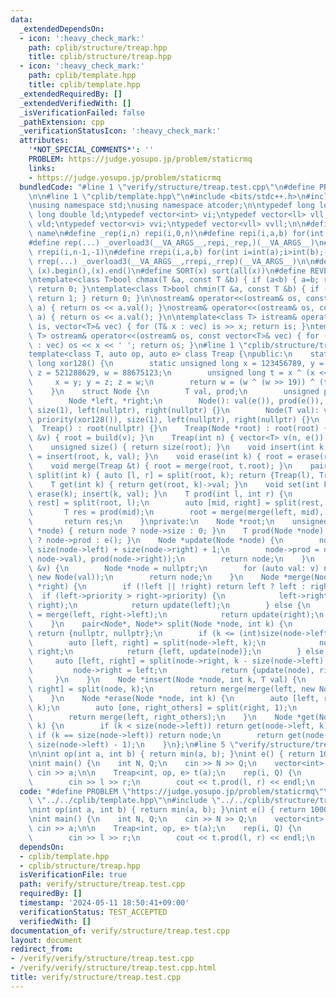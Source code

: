 ```yaml
---
data:
  _extendedDependsOn:
  - icon: ':heavy_check_mark:'
    path: cplib/structure/treap.hpp
    title: cplib/structure/treap.hpp
  - icon: ':heavy_check_mark:'
    path: cplib/template.hpp
    title: cplib/template.hpp
  _extendedRequiredBy: []
  _extendedVerifiedWith: []
  _isVerificationFailed: false
  _pathExtension: cpp
  _verificationStatusIcon: ':heavy_check_mark:'
  attributes:
    '*NOT_SPECIAL_COMMENTS*': ''
    PROBLEM: https://judge.yosupo.jp/problem/staticrmq
    links:
    - https://judge.yosupo.jp/problem/staticrmq
  bundledCode: "#line 1 \"verify/structure/treap.test.cpp\"\n#define PROBLEM \"https://judge.yosupo.jp/problem/staticrmq\"\
    \n\n#line 1 \"cplib/template.hpp\"\n#include <bits/stdc++.h>\n#include <atcoder/all>\n\
    \nusing namespace std;\nusing namespace atcoder;\n\ntypedef long long ll;\ntypedef\
    \ long double ld;\ntypedef vector<int> vi;\ntypedef vector<ll> vll;\ntypedef vector<ld>\
    \ vld;\ntypedef vector<vi> vvi;\ntypedef vector<vll> vvll;\n\n#define _overload3(_1,_2,_3,name,...)\
    \ name\n#define _rep(i,n) repi(i,0,n)\n#define repi(i,a,b) for(int i=int(a);i<int(b);++i)\n\
    #define rep(...) _overload3(__VA_ARGS__,repi,_rep,)(__VA_ARGS__)\n#define _rrep(i,n)\
    \ rrepi(i,n-1,-1)\n#define rrepi(i,a,b) for(int i=int(a);i>int(b);--i)\n#define\
    \ rrep(...) _overload3(__VA_ARGS__,rrepi,_rrep)(__VA_ARGS__)\n\n#define all(x)\
    \ (x).begin(),(x).end()\n#define SORT(x) sort(all(x))\n#define REVERSE(x) reverse(all(x))\n\
    \ntemplate<class T>bool chmax(T &a, const T &b) { if (a<b) { a=b; return 1; }\
    \ return 0; }\ntemplate<class T>bool chmin(T &a, const T &b) { if (b<a) { a=b;\
    \ return 1; } return 0; }\n\nostream& operator<<(ostream& os, const modint998244353&\
    \ a) { return os << a.val(); }\nostream& operator<<(ostream& os, const modint1000000007&\
    \ a) { return os << a.val(); }\n\ntemplate<class T> istream& operator>>(istream&\
    \ is, vector<T>& vec) { for (T& x : vec) is >> x; return is; }\ntemplate<class\
    \ T> ostream& operator<<(ostream& os, const vector<T>& vec) { for (const T& x\
    \ : vec) os << x << ' '; return os; }\n#line 1 \"cplib/structure/treap.hpp\"\n\
    template<class T, auto op, auto e> class Treap {\npublic:\n    static unsigned\
    \ long xor128() {\n        static unsigned long x = 123456789, y = 362436069,\
    \ z = 521288629, w = 88675123;\n        unsigned long t = x ^ (x << 11);\n   \
    \     x = y; y = z; z = w;\n        return w = (w ^ (w >> 19)) ^ (t ^ (t >> 8));\n\
    \    }\n    struct Node {\n        T val, prod;\n        unsigned priority, size;\n\
    \        Node *left, *right;\n        Node(): val(e()), prod(e()), priority(xor128()),\
    \ size(1), left(nullptr), right(nullptr) {}\n        Node(T val): val(val), prod(val),\
    \ priority(xor128()), size(1), left(nullptr), right(nullptr) {}\n    };\n\n  \
    \  Treap() : root(nullptr) {}\n    Treap(Node *root) : root(root) {}\n    Treap(vector<T>\
    \ &v) { root = build(v); }\n    Treap(int n) { vector<T> v(n, e()); root = build(v);}\n\
    \    unsigned size() { return size(root); }\n    void insert(int k, T val) { root\
    \ = insert(root, k, val); }\n    void erase(int k) { root = erase(root, k); }\n\
    \    void merge(Treap &t) { root = merge(root, t.root); }\n    pair<Treap, Treap>\
    \ split(int k) { auto [l, r] = split(root, k); return {Treap(l), Treap(r)}; }\n\
    \    T get(int k) { return get(root, k)->val; }\n    void set(int k, T val) {\
    \ erase(k); insert(k, val); }\n    T prod(int l, int r) {\n        auto [left,\
    \ rest] = split(root, l);\n        auto [mid, right] = split(rest, r - l);\n \
    \       T res = prod(mid);\n        root = merge(merge(left, mid), right);\n \
    \       return res;\n    }\nprivate:\n    Node *root;\n    unsigned size(Node\
    \ *node) { return node ? node->size : 0; }\n    T prod(Node *node) { return node\
    \ ? node->prod : e(); }\n    Node *update(Node *node) {\n        node->size =\
    \ size(node->left) + size(node->right) + 1;\n        node->prod = op(op(prod(node->left),\
    \ node->val), prod(node->right));\n        return node;\n    }\n    Node *build(vector<T>\
    \ &v) {\n        Node *node = nullptr;\n        for (auto val: v) node = merge(node,\
    \ new Node(val));\n        return node;\n    }\n    Node *merge(Node *left, Node\
    \ *right) {\n        if (!left || !right) return left ? left : right;\n      \
    \  if (left->priority > right->priority) {\n            left->right = merge(left->right,\
    \ right);\n            return update(left);\n        } else {\n            right->left\
    \ = merge(left, right->left);\n            return update(right);\n        }\n\
    \    }\n    pair<Node*, Node*> split(Node *node, int k) {\n        if (!node)\
    \ return {nullptr, nullptr};\n        if (k <= (int)size(node->left)) {\n    \
    \        auto [left, right] = split(node->left, k);\n            node->left =\
    \ right;\n            return {left, update(node)};\n        } else {\n       \
    \     auto [left, right] = split(node->right, k - size(node->left) - 1);\n   \
    \         node->right = left;\n            return {update(node), right};\n   \
    \     }\n    }\n    Node *insert(Node *node, int k, T val) {\n        auto [left,\
    \ right] = split(node, k);\n        return merge(merge(left, new Node(val)), right);\n\
    \    }\n    Node *erase(Node *node, int k) {\n        auto [left, right] = split(node,\
    \ k);\n        auto [one, right_others] = split(right, 1);\n        delete one;\n\
    \        return merge(left, right_others);\n    }\n    Node *get(Node *node, int\
    \ k) {\n        if (k < size(node->left)) return get(node->left, k);\n       \
    \ if (k == size(node->left)) return node;\n        return get(node->right, k -\
    \ size(node->left) - 1);\n    }\n};\n#line 5 \"verify/structure/treap.test.cpp\"\
    \n\nint op(int a, int b) { return min(a, b); }\nint e() { return 1000000005; }\n\
    \nint main() {\n    int N, Q;\n    cin >> N >> Q;\n    vector<int> a(N);\n   \
    \ cin >> a;\n\n    Treap<int, op, e> t(a);\n    rep(i, Q) {\n        int l, r;\n\
    \        cin >> l >> r;\n        cout << t.prod(l, r) << endl;\n    }\n}\n"
  code: "#define PROBLEM \"https://judge.yosupo.jp/problem/staticrmq\"\n\n#include\
    \ \"../../cplib/template.hpp\"\n#include \"../../cplib/structure/treap.hpp\"\n\
    \nint op(int a, int b) { return min(a, b); }\nint e() { return 1000000005; }\n\
    \nint main() {\n    int N, Q;\n    cin >> N >> Q;\n    vector<int> a(N);\n   \
    \ cin >> a;\n\n    Treap<int, op, e> t(a);\n    rep(i, Q) {\n        int l, r;\n\
    \        cin >> l >> r;\n        cout << t.prod(l, r) << endl;\n    }\n}\n"
  dependsOn:
  - cplib/template.hpp
  - cplib/structure/treap.hpp
  isVerificationFile: true
  path: verify/structure/treap.test.cpp
  requiredBy: []
  timestamp: '2024-05-11 18:50:41+09:00'
  verificationStatus: TEST_ACCEPTED
  verifiedWith: []
documentation_of: verify/structure/treap.test.cpp
layout: document
redirect_from:
- /verify/verify/structure/treap.test.cpp
- /verify/verify/structure/treap.test.cpp.html
title: verify/structure/treap.test.cpp
---
```

